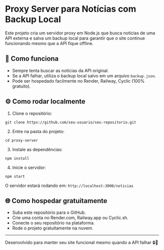 
# Proxy Server para Notícias com Backup Local

Este projeto cria um servidor proxy em Node.js que busca notícias de uma API externa e salva um backup local para garantir que o site continue funcionando mesmo que a API fique offline.

## 🚀 Como funciona

- Sempre tenta buscar as notícias da API original.
- Se a API falhar, utiliza o backup local salvo em um arquivo `backup.json`.
- Pode ser hospedado facilmente no Render, Railway, Cyclic (100% gratuito).

## ⚙️ Como rodar localmente

1. Clone o repositório:
```
git clone https://github.com/seu-usuario/seu-repositorio.git
```

2. Entre na pasta do projeto:
```
cd proxy-server
```

3. Instale as dependências:
```
npm install
```

4. Inicie o servidor:
```
npm start
```

O servidor estará rodando em: `http://localhost:3000/noticias`

## 🌐 Como hospedar gratuitamente

- Suba este repositório para o GitHub.
- Crie uma conta no Render.com, Railway.app ou Cyclic.sh.
- Conecte o seu repositório na plataforma.
- Rode o projeto gratuitamente na nuvem.

---

Desenvolvido para manter seu site funcional mesmo quando a API falhar 🔒🚀
